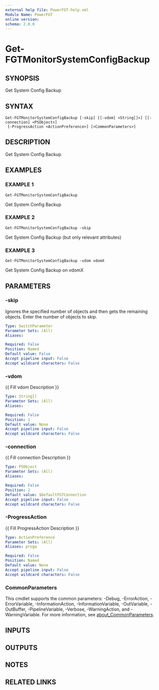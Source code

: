 ```yaml
---
external help file: PowerFGT-help.xml
Module Name: PowerFGT
online version:
schema: 2.0.0
---
```


# Get-FGTMonitorSystemConfigBackup

## SYNOPSIS
Get System Config Backup

## SYNTAX

```
Get-FGTMonitorSystemConfigBackup [-skip] [[-vdom] <String[]>] [[-connection] <PSObject>]
 [-ProgressAction <ActionPreference>] [<CommonParameters>]
```

## DESCRIPTION
Get System Config Backup

## EXAMPLES

### EXAMPLE 1
```
Get-FGTMonitorSystemConfigBackup
```

Get System Config Backup

### EXAMPLE 2
```
Get-FGTMonitorSystemConfigBackup -skip
```

Get System Config Backup (but only relevant attributes)

### EXAMPLE 3
```
Get-FGTMonitorSystemConfigBackup -vdom vdomX
```

Get System Config Backup on vdomX

## PARAMETERS

### -skip
Ignores the specified number of objects and then gets the remaining objects.
Enter the number of objects to skip.

```yaml
Type: SwitchParameter
Parameter Sets: (All)
Aliases:

Required: False
Position: Named
Default value: False
Accept pipeline input: False
Accept wildcard characters: False
```

### -vdom
{{ Fill vdom Description }}

```yaml
Type: String[]
Parameter Sets: (All)
Aliases:

Required: False
Position: 1
Default value: None
Accept pipeline input: False
Accept wildcard characters: False
```

### -connection
{{ Fill connection Description }}

```yaml
Type: PSObject
Parameter Sets: (All)
Aliases:

Required: False
Position: 2
Default value: $DefaultFGTConnection
Accept pipeline input: False
Accept wildcard characters: False
```

### -ProgressAction
{{ Fill ProgressAction Description }}

```yaml
Type: ActionPreference
Parameter Sets: (All)
Aliases: proga

Required: False
Position: Named
Default value: None
Accept pipeline input: False
Accept wildcard characters: False
```

### CommonParameters
This cmdlet supports the common parameters: -Debug, -ErrorAction, -ErrorVariable, -InformationAction, -InformationVariable, -OutVariable, -OutBuffer, -PipelineVariable, -Verbose, -WarningAction, and -WarningVariable. For more information, see [about_CommonParameters](http://go.microsoft.com/fwlink/?LinkID=113216).

## INPUTS

## OUTPUTS

## NOTES

## RELATED LINKS
